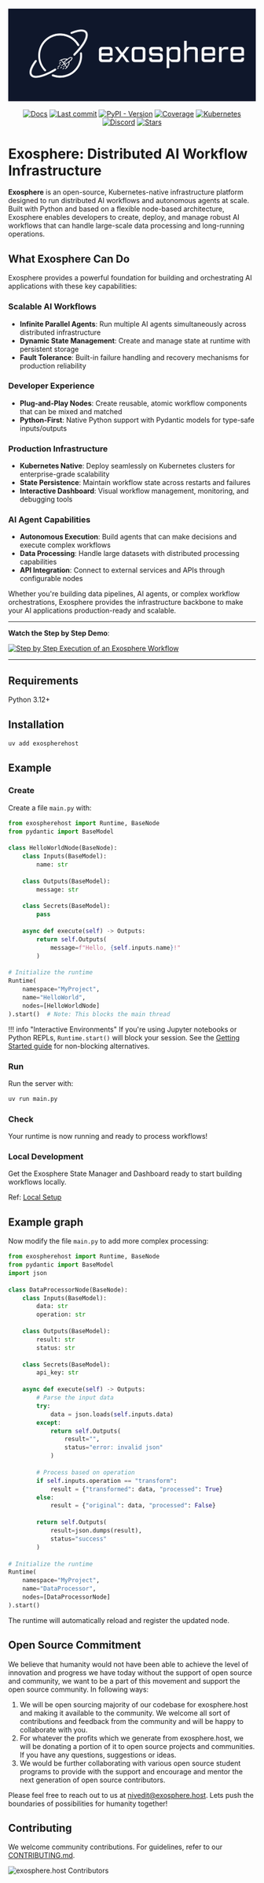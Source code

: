 ![exosphere logo](assets/logo-with-bg.png)

<p align="center">
  <a href="https://docs.exosphere.host"><img src="https://img.shields.io/badge/docs-latest-success" alt="Docs"></a>
  <a href="https://github.com/exospherehost/exospherehost/commits/main"><img src="https://img.shields.io/github/last-commit/exospherehost/exospherehost" alt="Last commit"></a>
  <a href="https://pypi.org/project/exospherehost/"><img src="https://img.shields.io/pypi/v/exospherehost" alt="PyPI - Version"></a>
  <a href="https://codecov.io/gh/exospherehost/exospherehost"><img src="https://img.shields.io/codecov/c/gh/exospherehost/exospherehost" alt="Coverage"></a>
  <a href="https://github.com/orgs/exospherehost/packages?repo_name=exospherehost"><img src="https://img.shields.io/badge/Kubernetes-native-326ce5?logo=kubernetes&logoColor=white" alt="Kubernetes"></a>
  <a href="https://discord.com/invite/zT92CAgvkj"><img src="https://badgen.net/discord/members/zT92CAgvkj" alt="Discord"></a>
  <a href="https://github.com/exospherehost/exospherehost"><img src="https://img.shields.io/github/stars/exospherehost/exospherehost?style=social" alt="Stars"></a>
</p>


# Exosphere: Distributed AI Workflow Infrastructure

**Exosphere** is an open-source, Kubernetes-native infrastructure platform designed to run distributed AI workflows and autonomous agents at scale. Built with Python and based on a flexible node-based architecture, Exosphere enables developers to create, deploy, and manage robust AI workflows that can handle large-scale data processing and long-running operations.

## What Exosphere Can Do

Exosphere provides a powerful foundation for building and orchestrating AI applications with these key capabilities:

### **Scalable AI Workflows**
- **Infinite Parallel Agents**: Run multiple AI agents simultaneously across distributed infrastructure
- **Dynamic State Management**: Create and manage state at runtime with persistent storage
- **Fault Tolerance**: Built-in failure handling and recovery mechanisms for production reliability

### **Developer Experience**
- **Plug-and-Play Nodes**: Create reusable, atomic workflow components that can be mixed and matched
- **Python-First**: Native Python support with Pydantic models for type-safe inputs/outputs

### **Production Infrastructure**
- **Kubernetes Native**: Deploy seamlessly on Kubernetes clusters for enterprise-grade scalability
- **State Persistence**: Maintain workflow state across restarts and failures
- **Interactive Dashboard**: Visual workflow management, monitoring, and debugging tools

### **AI Agent Capabilities**
- **Autonomous Execution**: Build agents that can make decisions and execute complex workflows
- **Data Processing**: Handle large datasets with distributed processing capabilities
- **API Integration**: Connect to external services and APIs through configurable nodes

Whether you're building data pipelines, AI agents, or complex workflow orchestrations, Exosphere provides the infrastructure backbone to make your AI applications production-ready and scalable.

---

**Watch the Step by Step Demo**:

<a href="https://www.youtube.com/watch?v=f41UtzInhp8" target="_blank">
  <img src="../assets/parallel-nodes-demo.png" alt="Step by Step Execution of an Exosphere Workflow">
</a>


---

## Requirements

Python 3.12+

## Installation

```bash
uv add exospherehost
```

## Example

### Create

Create a file `main.py` with:

```python
from exospherehost import Runtime, BaseNode
from pydantic import BaseModel

class HelloWorldNode(BaseNode):
    class Inputs(BaseModel):
        name: str

    class Outputs(BaseModel):
        message: str

    class Secrets(BaseModel):
        pass

    async def execute(self) -> Outputs:
        return self.Outputs(
            message=f"Hello, {self.inputs.name}!"
        )

# Initialize the runtime
Runtime(
    namespace="MyProject",
    name="HelloWorld",
    nodes=[HelloWorldNode]
).start()  # Note: This blocks the main thread
```

!!! info "Interactive Environments"
    If you're using Jupyter notebooks or Python REPLs, `Runtime.start()` will block your session. See the [Getting Started guide](./getting-started.md#important-blocking-behavior) for non-blocking alternatives.

### Run

Run the server with:

```bash
uv run main.py
```

### Check

Your runtime is now running and ready to process workflows!


### Local Development

Get the Exosphere State Manager and Dashboard ready to start building workflows locally.

Ref: [Local Setup](./local-setup.md)

## Example graph

Now modify the file `main.py` to add more complex processing:

```python
from exospherehost import Runtime, BaseNode
from pydantic import BaseModel
import json

class DataProcessorNode(BaseNode):
    class Inputs(BaseModel):
        data: str
        operation: str

    class Outputs(BaseModel):
        result: str
        status: str

    class Secrets(BaseModel):
        api_key: str

    async def execute(self) -> Outputs:
        # Parse the input data
        try:
            data = json.loads(self.inputs.data)
        except:
            return self.Outputs(
                result="",
                status="error: invalid json"
            )
        
        # Process based on operation
        if self.inputs.operation == "transform":
            result = {"transformed": data, "processed": True}
        else:
            result = {"original": data, "processed": False}
        
        return self.Outputs(
            result=json.dumps(result),
            status="success"
        )

# Initialize the runtime
Runtime(
    namespace="MyProject",
    name="DataProcessor",
    nodes=[DataProcessorNode]
).start()
```

The runtime will automatically reload and register the updated node.


## Open Source Commitment

We believe that humanity would not have been able to achieve the level of innovation and progress we have today without the support of open source and community, we want to be a part of this movement and support the open source community. In following ways: 

1. We will be open sourcing majority of our codebase for exosphere.host and making it available to the community. We welcome all sort of contributions and feedback from the community and will be happy to collaborate with you.
2. For whatever the profits which we generate from exosphere.host, we will be donating a portion of it to open source projects and communities. If you have any questions, suggestions or ideas.
3. We would be further collaborating with various open source student programs to provide with the support and encourage and mentor the next generation of open source contributors.

Please feel free to reach out to us at [nivedit@exosphere.host](mailto:nivedit@exosphere.host). Lets push the boundaries of possibilities for humanity together!

## Contributing

We welcome community contributions. For guidelines, refer to our [CONTRIBUTING.md](https://github.com/exospherehost/exospherehost/blob/main/CONTRIBUTING.md).

![exosphere.host Contributors](https://contrib.rocks/image?repo=exospherehost/exospherehost)


